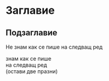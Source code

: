 # Заглавие
## Подзаглавие

Не знам как се пише 
на следващ ред


знам как се пише  
на следващ ред  
(остави две празни)
